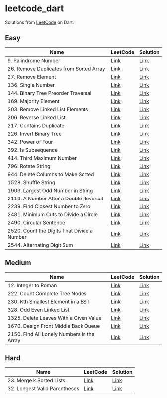 # leetcode_dart

Solutions from [LeetCode](https://leetcode.com) on Dart.

## Easy

| Name                                        | LeetCode                                                                     | Solution                                                      |
| ------------------------------------------- | ---------------------------------------------------------------------------- | ------------------------------------------------------------- |
| 9. Palindrome Number                        | [Link](https://leetcode.com/problems/palindrome-number/)                     | [Link](./lib/easy/palindrome_number.dart)                     |
| 26. Remove Duplicates from Sorted Array     | [Link](https://leetcode.com/problems/remove-duplicates-from-sorted-array/)   | [Link](./lib/easy/remove_duplicates_from_sorted_array.dart)   |
| 27. Remove Element                          | [Link](https://leetcode.com/problems/remove-element/)                        | [Link](./lib/easy/remove_element.dart)                        |
| 136. Single Number                          | [Link](https://leetcode.com/problems/single-number/)                         | [Link](./lib/easy/single_number.dart)                         |
| 144. Binary Tree Preorder Traversal         | [Link](https://leetcode.com/problems/binary-tree-preorder-traversal/)        | [Link](./lib/easy/binary_tree_preorder_traversal.dart)        |
| 169. Majority Element                       | [Link](https://leetcode.com/problems/majority-element/)                      | [Link](./lib/easy/majority_element.dart)                      |
| 203. Remove Linked List Elements            | [Link](https://leetcode.com/problems/remove-linked-list-elements/)           | [Link](./lib/easy/remove_linked_list_elements.dart)           |
| 206. Reverse Linked List                    | [Link](https://leetcode.com/problems/reverse-linked-list/)                   | [Link](./lib/easy/reverse_linked_list.dart)                   |
| 217. Contains Duplicate                     | [Link](https://leetcode.com/problems/contains-duplicate/)                    | [Link](./lib/easy/contains_duplicate.dart)                    |
| 226. Invert Binary Tree                     | [Link](https://leetcode.com/problems/invert-binary-tree/)                    | [Link](./lib/easy/invert_binary_tree.dart)                    |
| 342. Power of Four                          | [Link](https://leetcode.com/problems/power-of-four/)                         | [Link](./lib/easy/power_of_four.dart)                         |
| 392. Is Subsequence                         | [Link](https://leetcode.com/problems/is-subsequence/)                        | [Link](./lib/easy/is_subsequence.dart)                        |
| 414. Third Maximum Number                   | [Link](https://leetcode.com/problems/third-maximum-number/)                  | [Link](./lib/easy/third_maximum_number.dart)                  |
| 796. Rotate String                          | [Link](https://leetcode.com/problems/rotate-string/)                         | [Link](./lib/easy/rotate_string.dart)                         |
| 944. Delete Columns to Make Sorted          | [Link](https://leetcode.com/problems/delete-columns-to-make-sorted/)         | [Link](./lib/easy/delete_columns_to_make_sorted.dart)         |
| 1528. Shuffle String                        | [Link](https://leetcode.com/problems/shuffle-string/)                        | [Link](./lib/easy/shuffle_string.dart)                        |
| 1903. Largest Odd Number in String          | [Link](https://leetcode.com/problems/largest-odd-number-in-string/)          | [Link](./lib/easy/largest_odd_number_in_string.dart)          |
| 2119. A Number After a Double Reversal      | [Link](https://leetcode.com/problems/a-number-after-a-double-reversal/)      | [Link](./lib/easy/third_maximum_number.dart)                  |
| 2239. Find Closest Number to Zero           | [Link](https://leetcode.com/problems/find-closest-number-to-zero/)           | [Link](./lib/easy/find_closest_number_to_zero.dart)           |
| 2481. Minimum Cuts to Divide a Circle       | [Link](https://leetcode.com/problems/minimum-cuts-to-divide-a-circle/)       | [Link](./lib/easy/minimum_cuts_to_divide_a_circle.dart)       |
| 2490. Circular Sentence                     | [Link](https://leetcode.com/problems/circular-sentence/)                     | [Link](./lib/easy/circular_sentence.dart)                     |
| 2520. Count the Digits That Divide a Number | [Link](https://leetcode.com/problems/count-the-digits-that-divide-a-number/) | [Link](./lib/easy/count_the_digits_that_divide_a_number.dart) |
| 2544. Alternating Digit Sum                 | [Link](https://leetcode.com/problems/alternating-digit-sum/)                 | [Link](./lib/easy/alternating_digit_sum.dart)                 |

## Medium

| Name                                       | LeetCode                                                                    | Solution                                                       |
| ------------------------------------------ | --------------------------------------------------------------------------- | -------------------------------------------------------------- |
| 12. Integer to Roman                       | [Link](https://leetcode.com/problems/integer-to-roman/)                     | [Link](./lib/medium/integer_to_roman.dart)                     |
| 222. Count Complete Tree Nodes             | [Link](https://leetcode.com/problems/count-complete-tree-nodes/)            | [Link](./lib/medium/count_complete_tree_nodes.dart)            |
| 230. Kth Smallest Element in a BST         | [Link](https://leetcode.com/problems/kth-smallest-element-in-a-bst/)        | [Link](./lib/medium/kth_smallest_element_in_a_bst.dart)        |
| 328. Odd Even Linked List                  | [Link](https://leetcode.com/problems/odd-even-linked-list/)                 | [Link](./lib/medium/odd_even_linked_list.dart)                 |
| 1325. Delete Leaves With a Given Value     | [Link](https://leetcode.com/problems/delete-leaves-with-a-given-value/)     | [Link](./lib/medium/delete_leaves_with_a_given_value.dart)     |
| 1670. Design Front Middle Back Queue       | [Link](https://leetcode.com/problems/design-front-middle-back-queue/)       | [Link](./lib/medium/design_front_middle_back_queue.dart)       |
| 2150. Find All Lonely Numbers in the Array | [Link](https://leetcode.com/problems/find-all-lonely-numbers-in-the-array/) | [Link](./lib/medium/find_all_lonely_numbers_in_the_array.dart) |

## Hard

| Name                          | LeetCode                                                         | Solution                                          |
| ----------------------------- | ---------------------------------------------------------------- | ------------------------------------------------- |
| 23. Merge k Sorted Lists      | [Link](https://leetcode.com/problems/merge-k-sorted-lists/)      | [Link](./lib/hard/merge_k_sorted_lists.dart)      |
| 32. Longest Valid Parentheses | [Link](https://leetcode.com/problems/longest-valid-parentheses/) | [Link](./lib/hard/longest_valid_parentheses.dart) |
